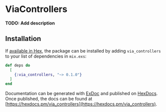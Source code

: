 # ViaControllers

**TODO: Add description**

## Installation

If [available in Hex](https://hex.pm/docs/publish), the package can be installed
by adding `via_controllers` to your list of dependencies in `mix.exs`:

```elixir
def deps do
  [
    {:via_controllers, "~> 0.1.0"}
  ]
end
```

Documentation can be generated with [ExDoc](https://github.com/elixir-lang/ex_doc)
and published on [HexDocs](https://hexdocs.pm). Once published, the docs can
be found at [https://hexdocs.pm/via_controllers](https://hexdocs.pm/via_controllers).

